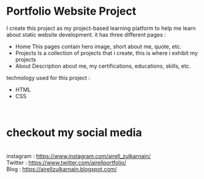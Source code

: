 # Portfolio Website Project
I create this project as my project-based learning platform to help me learn about static website development. it has three different pages : 
- Home
  This pages contain hero image, short about me, quote, etc.
- Projects
  Is a collection of projects that i create, this is where i exhibit my projects
- About
  Description about me, my certifications, educations, skills, etc.


technology used for this project : 
- HTML
- CSS


<br/><h1>checkout my social media </h1>
<br/>instagram   : https://www.instagram.com/airell_zulkarnain/
<br/>Twitter     : https://www.twitter.com/airellportfolio/
<br/>Blog        : https://airellzulkarnain.blogspot.com/
